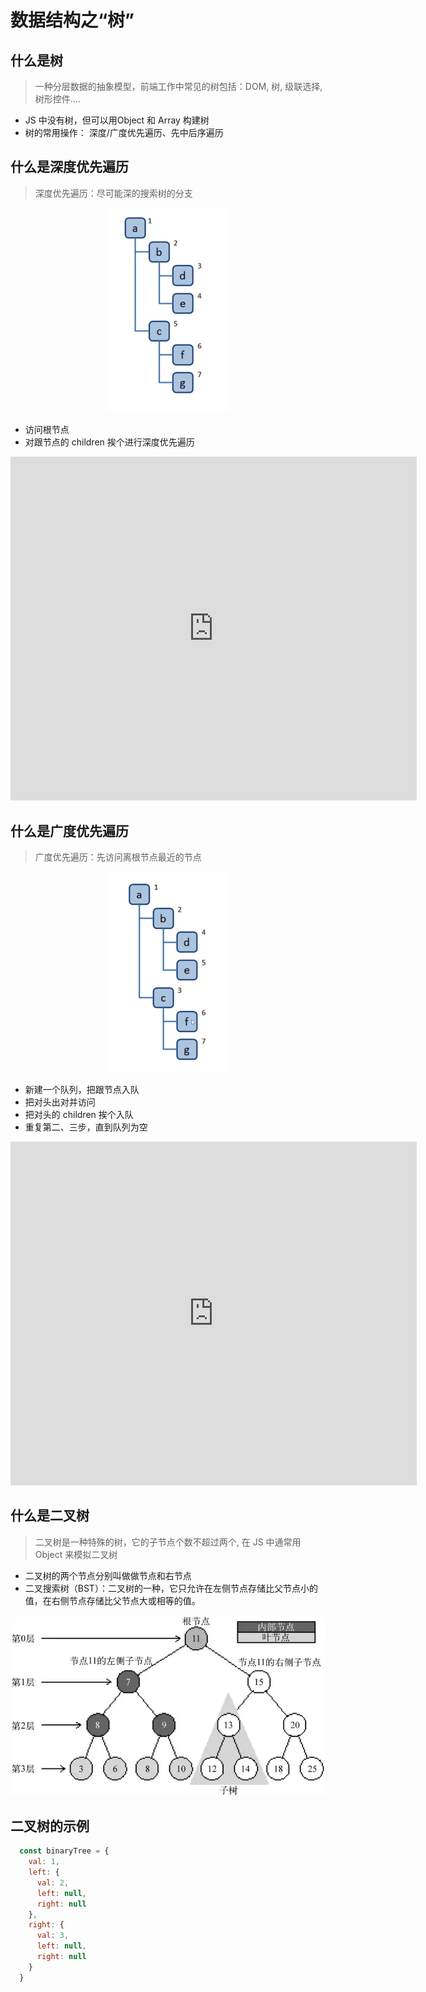 # 数据结构之“树”

## 什么是树
> 一种分层数据的抽象模型，前端工作中常见的树包括：DOM, 树, 级联选择, 树形控件....
* JS 中没有树，但可以用Object 和 Array 构建树
* 树的常用操作： 深度/广度优先遍历、先中后序遍历

## 什么是深度优先遍历
> 深度优先遍历：尽可能深的搜索树的分支

<div align="center">
  <img src="/img/shendu.jpg" width="200"/>
</div>

* 访问根节点
* 对跟节点的 children 挨个进行深度优先遍历

<iframe
  src="https://tool.lu/coderunner/embed/9UH.html"
  width="650"
  height="550"
  frameborder="0"
  mozallowfullscreen
  webkitallowfullscreen
  allowfullscreen
></iframe>


## 什么是广度优先遍历
> 广度优先遍历：先访问离根节点最近的节点

<div align="center">
  <img src="/img/guangdu.png" width="200"/>
</div>

* 新建一个队列，把跟节点入队
* 把对头出对并访问
* 把对头的 children 挨个入队
* 重复第二、三步，直到队列为空

<iframe
  src="https://tool.lu/coderunner/embed/9UI.html"
  width="650"
  height="550"
  frameborder="0"
  mozallowfullscreen
  webkitallowfullscreen
  allowfullscreen
></iframe>

## 什么是二叉树
> 二叉树是一种特殊的树，它的子节点个数不超过两个, 在 JS 中通常用 Object 来模拟二叉树
* 二叉树的两个节点分别叫做做节点和右节点
* 二叉搜索树（BST）：二叉树的一种，它只允许在左侧节点存储比父节点小的值，在右侧节点存储比父节点大或相等的值。

<div align="center">
  <img src="/img/tree.webp"/>
</div>

## 二叉树的示例

```js
  const binaryTree = {
    val: 1,
    left: {
      val: 2,
      left: null,
      right: null
    },
    right: {
      val: 3,
      left: null,
      right: null
    }
  }
```
 
 <comment-comment/> 
 
 
